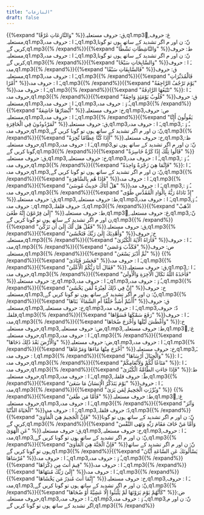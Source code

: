 ```yaml
---
title: "النازعات"
draft: false
---
```

 {{%expand "وَالنَّازِعَاتِ غَرْقًا" %}}ق: حروف مستعلیہ,q1.mp3,ُغ: حروف مستعلیہ,q1.mp3,ـَ ا :  حروف مدہ,q1.mp3,نّ: ن اور م اگر تشدید کے ساتھ ہوں تو گونا کریں گے,q1.mp3{{% /expand%}}{{%expand "وَالنَّاشِطَاتِ نَشْطًا" %}}ط: حروف مستعلیہ,q1.mp3,ـَ ا :  حروف مدہ,q1.mp3,نّ: ن اور م اگر تشدید کے ساتھ ہوں تو گونا کریں گے,q1.mp3{{% /expand%}}{{%expand "وَالسَّابِحَاتِ سَبْحًا" %}}ـَ ا :  حروف مدہ,q1.mp3{{% /expand%}}{{%expand "فَالسَّابِقَاتِ سَبْقًا" %}}ق: حروف مستعلیہ,q1.mp3,ـَ ا :  حروف مدہ,q1.mp3{{% /expand%}}{{%expand "فَالْمُدَبِّرَاتِ أَمْرًا" %}}ـَ ا :  حروف مدہ,q1.mp3{{% /expand%}}{{%expand "يَوْمَ تَرْجُفُ الرَّاجِفَةُ" %}}ـَ ا :  حروف مدہ,q1.mp3{{% /expand%}}{{%expand "تَتْبَعُهَا الرَّادِفَةُ" %}}ـَ ا :  حروف مدہ,q1.mp3{{% /expand%}}{{%expand "قُلُوبٌ يَوْمَئِذٍ وَاجِفَةٌ" %}}ق: حروف مستعلیہ,q1.mp3,ـَ ا :  حروف مدہ,q1.mp3,ـُ و٘ :  حروف مدہ,q1.mp3{{% /expand%}}{{%expand "أَبْصَارُهَا خَاشِعَةٌ" %}}خ: حروف مستعلیہ,q1.mp3,ص: حروف مستعلیہ,q1.mp3,ـَ ا :  حروف مدہ,q1.mp3{{% /expand%}}{{%expand "يَقُولُونَ أَإِنَّا لَمَرْدُودُونَ فِي الْحَافِرَةِ" %}}ق: حروف مستعلیہ,q1.mp3,ـَ ا :  حروف مدہ,q1.mp3,ـُ و٘ :  حروف مدہ,q1.mp3,نّ: ن اور م اگر تشدید کے ساتھ ہوں تو گونا کریں گے,q1.mp3{{% /expand%}}{{%expand "أَإِذَا كُنَّا عِظَامًا نَّخِرَةً" %}}خ: حروف مستعلیہ,q1.mp3,ظ: حروف مستعلیہ,q1.mp3,ـَ ا :  حروف مدہ,q1.mp3,نّ: ن اور م اگر تشدید کے ساتھ ہوں تو گونا کریں گے,q1.mp3{{% /expand%}}{{%expand "قَالُوا تِلْكَ إِذًا كَرَّةٌ خَاسِرَةٌ" %}}ق: حروف مستعلیہ,q1.mp3,خ: حروف مستعلیہ,q1.mp3,ـَ ا :  حروف مدہ,q1.mp3,ـُ و٘ :  حروف مدہ,q1.mp3{{% /expand%}}{{%expand "فَإِنَّمَا هِيَ زَجْرَةٌ وَاحِدَةٌ" %}}ـَ ا :  حروف مدہ,q1.mp3,نّ: ن اور م اگر تشدید کے ساتھ ہوں تو گونا کریں گے,q1.mp3{{% /expand%}}{{%expand "فَإِذَا هُم بِالسَّاهِرَةِ" %}}ـَ ا :  حروف مدہ,q1.mp3{{% /expand%}}{{%expand "هَلْ أَتَاكَ حَدِيثُ مُوسَىٰ" %}}ـَ ا :  حروف مدہ,q1.mp3,ـُ و٘ :  حروف مدہ,q1.mp3{{% /expand%}}{{%expand "إِذْ نَادَاهُ رَبُّهُ بِالْوَادِ الْمُقَدَّسِ طُوًى" %}}ق: حروف مستعلیہ,q1.mp3,ط: حروف مستعلیہ,q1.mp3,ـَ ا :  حروف مدہ,q1.mp3,ـُ و٘ :  حروف مدہ,q1.mp3,دّ: حروف قلقلہ,q1.mp3{{% /expand%}}{{%expand "اذْهَبْ إِلَىٰ فِرْعَوْنَ إِنَّهُ طَغَىٰ" %}}ط: حروف مستعلیہ,q1.mp3,ُغ: حروف مستعلیہ,q1.mp3,نّ: ن اور م اگر تشدید کے ساتھ ہوں تو گونا کریں گے,q1.mp3{{% /expand%}}{{%expand "فَقُلْ هَل لَّكَ إِلَىٰ أَن تَزَكَّىٰ" %}}ق: حروف مستعلیہ,q1.mp3{{% /expand%}}{{%expand "وَأَهْدِيَكَ إِلَىٰ رَبِّكَ فَتَخْشَىٰ" %}}خ: حروف مستعلیہ,q1.mp3{{% /expand%}}{{%expand "فَأَرَاهُ الْآيَةَ الْكُبْرَىٰ" %}}ـَ ا :  حروف مدہ,q1.mp3{{% /expand%}}{{%expand "فَكَذَّبَ وَعَصَىٰ" %}}ص: حروف مستعلیہ,q1.mp3{{% /expand%}}{{%expand "ثُمَّ أَدْبَرَ يَسْعَىٰ" %}} {{% /expand%}}{{%expand "فَحَشَرَ فَنَادَىٰ" %}}ـَ ا :  حروف مدہ,q1.mp3{{% /expand%}}{{%expand "فَقَالَ أَنَا رَبُّكُمُ الْأَعْلَىٰ" %}}ق: حروف مستعلیہ,q1.mp3,ـَ ا :  حروف مدہ,q1.mp3{{% /expand%}}{{%expand "فَأَخَذَهُ اللَّهُ نَكَالَ الْآخِرَةِ وَالْأُولَىٰ" %}}خ: حروف مستعلیہ,q1.mp3,ـَ ا :  حروف مدہ,q1.mp3,ـُ و٘ :  حروف مدہ,q1.mp3{{% /expand%}}{{%expand "إِنَّ فِي ذَٰلِكَ لَعِبْرَةً لِّمَن يَخْشَىٰ" %}}خ: حروف مستعلیہ,q1.mp3,نّ: ن اور م اگر تشدید کے ساتھ ہوں تو گونا کریں گے,q1.mp3{{% /expand%}}{{%expand "أَأَنتُمْ أَشَدُّ خَلْقًا أَمِ السَّمَاءُ ۚ بَنَاهَا" %}}ق: حروف مستعلیہ,q1.mp3,خ: حروف مستعلیہ,q1.mp3,ـَ ا :  حروف مدہ,q1.mp3,دّ: حروف قلقلہ,q1.mp3{{% /expand%}}{{%expand "رَفَعَ سَمْكَهَا فَسَوَّاهَا" %}}ـَ ا :  حروف مدہ,q1.mp3{{% /expand%}}{{%expand "وَأَغْطَشَ لَيْلَهَا وَأَخْرَجَ ضُحَاهَا" %}}خ: حروف مستعلیہ,q1.mp3,ض: حروف مستعلیہ,q1.mp3,ط: حروف مستعلیہ,q1.mp3,ُغ: حروف مستعلیہ,q1.mp3,ـَ ا :  حروف مدہ,q1.mp3{{% /expand%}}{{%expand "وَالْأَرْضَ بَعْدَ ذَٰلِكَ دَحَاهَا" %}}ض: حروف مستعلیہ,q1.mp3,ـَ ا :  حروف مدہ,q1.mp3{{% /expand%}}{{%expand "أَخْرَجَ مِنْهَا مَاءَهَا وَمَرْعَاهَا" %}}خ: حروف مستعلیہ,q1.mp3,ـَ ا :  حروف مدہ,q1.mp3{{% /expand%}}{{%expand "وَالْجِبَالَ أَرْسَاهَا" %}}ـَ ا :  حروف مدہ,q1.mp3{{% /expand%}}{{%expand "مَتَاعًا لَّكُمْ وَلِأَنْعَامِكُمْ" %}}ـَ ا :  حروف مدہ,q1.mp3{{% /expand%}}{{%expand "فَإِذَا جَاءَتِ الطَّامَّةُ الْكُبْرَىٰ" %}}ط: حروف مستعلیہ,q1.mp3,ـَ ا :  حروف مدہ,q1.mp3,طّ: حروف قلقلہ,q1.mp3{{% /expand%}}{{%expand "يَوْمَ يَتَذَكَّرُ الْإِنسَانُ مَا سَعَىٰ" %}}ـَ ا :  حروف مدہ,q1.mp3{{% /expand%}}{{%expand "وَبُرِّزَتِ الْجَحِيمُ لِمَن يَرَىٰ" %}} {{% /expand%}}{{%expand "فَأَمَّا مَن طَغَىٰ" %}}ط: حروف مستعلیہ,q1.mp3,ُغ: حروف مستعلیہ,q1.mp3,ـَ ا :  حروف مدہ,q1.mp3{{% /expand%}}{{%expand "وَآثَرَ الْحَيَاةَ الدُّنْيَا" %}}ـَ ا :  حروف مدہ,q1.mp3,دّ: حروف قلقلہ,q1.mp3{{% /expand%}}{{%expand "فَإِنَّ الْجَحِيمَ هِيَ الْمَأْوَىٰ" %}}نّ: ن اور م اگر تشدید کے ساتھ ہوں تو گونا کریں گے,q1.mp3{{% /expand%}}{{%expand "وَأَمَّا مَنْ خَافَ مَقَامَ رَبِّهِ وَنَهَى النَّفْسَ عَنِ الْهَوَىٰ" %}}ق: حروف مستعلیہ,q1.mp3,خ: حروف مستعلیہ,q1.mp3,ـَ ا :  حروف مدہ,q1.mp3,نّ: ن اور م اگر تشدید کے ساتھ ہوں تو گونا کریں گے,q1.mp3{{% /expand%}}{{%expand "فَإِنَّ الْجَنَّةَ هِيَ الْمَأْوَىٰ" %}}نّ: ن اور م اگر تشدید کے ساتھ ہوں تو گونا کریں گے,q1.mp3{{% /expand%}}{{%expand "يَسْأَلُونَكَ عَنِ السَّاعَةِ أَيَّانَ مُرْسَاهَا" %}}ـَ ا :  حروف مدہ,q1.mp3,ـُ و٘ :  حروف مدہ,q1.mp3{{% /expand%}}{{%expand "فِيمَ أَنتَ مِن ذِكْرَاهَا" %}}ـَ ا :  حروف مدہ,q1.mp3{{% /expand%}}{{%expand "إِلَىٰ رَبِّكَ مُنتَهَاهَا" %}}ـَ ا :  حروف مدہ,q1.mp3{{% /expand%}}{{%expand "إِنَّمَا أَنتَ مُنذِرُ مَن يَخْشَاهَا" %}}خ: حروف مستعلیہ,q1.mp3,ـَ ا :  حروف مدہ,q1.mp3,نّ: ن اور م اگر تشدید کے ساتھ ہوں تو گونا کریں گے,q1.mp3{{% /expand%}}{{%expand "كَأَنَّهُمْ يَوْمَ يَرَوْنَهَا لَمْ يَلْبَثُوا إِلَّا عَشِيَّةً أَوْ ضُحَاهَا" %}}ض: حروف مستعلیہ,q1.mp3,ـَ ا :  حروف مدہ,q1.mp3,ـُ و٘ :  حروف مدہ,q1.mp3,نّ: ن اور م اگر تشدید کے ساتھ ہوں تو گونا کریں گے,q1.mp3{{% /expand%}}